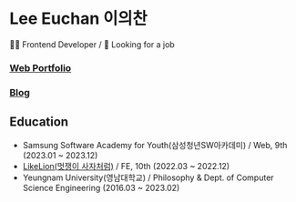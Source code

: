 # Lee Euchan 이의찬
👩‍💻 Frontend Developer / 👀 Looking for a job 

### [Web Portfolio](https://web-portfolio-legitgoons.vercel.app)
### [Blog](https://cksxkr5193.tistory.com)

## Education
- Samsung Software Academy for Youth(삼성청년SW아카데미) / Web, 9th (2023.01 ~ 2023.12)
- [LikeLion(멋쟁이 사자처럼)](https://github.com/Likelion-YeungNam-Univ) / FE, 10th (2022.03 ~ 2022.12)
- Yeungnam University(영남대학교) / Philosophy & Dept. of Computer Science Engineering (2016.03 ~ 2023.02)



